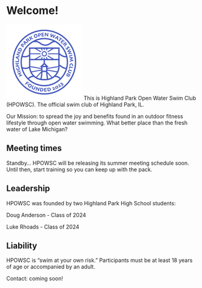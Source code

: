 # Welcome!

<img src="Logo-Transparent.png" width="200" height="200" />
This is Highland Park Open Water Swim Club (HPOWSC). The official swim club of Highland Park, IL. 

Our Mission: to spread the joy and benefits found in an outdoor fitness lifestyle through open water swimming. What better place than the fresh water of Lake Michigan?

## Meeting times
Standby… HPOWSC will be releasing its summer meeting schedule soon. Until then, start training so you can keep up with the pack. 

## Leadership

HPOWSC was founded by two Highland Park High School students:

Doug Anderson - Class of 2024

Luke Rhoads - Class of 2024

## Liability
HPOWSC is “swim at your own risk.” Participants must be at least 18 years of age or accompanied by an adult. 

Contact: coming soon!

